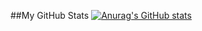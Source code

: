 ##My GitHub Stats
[![Anurag's GitHub stats](https://github-readme-stats.vercel.app/api?username=HoodRyan)](https://github.com/HoodRyan/github-readme-stats)


